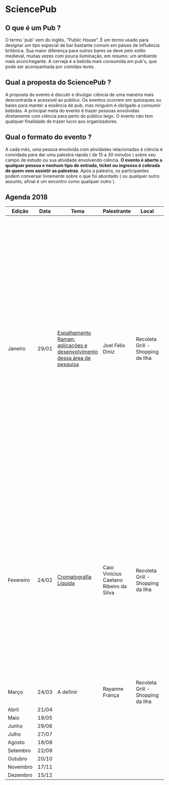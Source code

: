 # SciencePub


## O que é um Pub ?

O termo 'pub' vem do inglês, "Public House". É um termo usado para designar um tipo especial de bar bastante comum em países de influência britânica.
Sua maior diferença para outros bares se deve pelo estilo medieval, muitas vezes com pouca iluminação, em resumo: um ambiente mais aconchegante. A cerveja é a bebida mais consumida em pub's, que pode ser acompanhada por comidas leves.

## Qual a proposta do SciencePub ?

A proposta do evento é discutir e divulgar ciência de uma maneira mais descontraída e acessível ao público. Os eventos ocorrem em quiosques ou bares para manter a essência de pub, mas ninguém é obrigado a consumir bebidas. A principal meta do evento é trazer pessoas envolvidas diretamente com ciência para perto do público leigo. O evento não tem qualquer finalidade de trazer lucro aos organizadores.

## Qual o formato do evento ?

A cada mês, uma pessoa envolvida com atividades relacionadas à ciência é convidada para dar uma palestra rápida ( de 15 a 30 minutos ) sobre seu campo de estudo ou sua atividade envolvendo ciência. **O evento é aberto a qualquer pessoa e nenhum tipo de entrada, ticket ou ingresso é cobrada de quem vem assistir as palestras**. Após a palestra, os participantes podem conversar livremente sobre o que foi abordado ( ou qualquer outro assunto, afinal é um encontro como qualquer outro ).

## Agenda 2018

| Edição    | Data   |          Tema            |     Palestrante   | Local                  | Descrição |
|-----------|--------|--------------------------|-------------------|------------------------|-----------|
| Janeiro   | 29/01  | [Espalhamento Raman: aplicações e desenvolvimento dessa área de pesquisa](banner_janeiro.jpg) | Joel Félix Diniz | Recoleta Grill - Shopping da Ilha | O SciencePub retorna para sua primeira edição em 2018. Nosso convidado de janeiro é  Joel Félix Diniz que irá falar sobre Espalhamento Raman: aplicações e desenvolvimento dessa área de pesquisa. Joel Félix Diniz é graduado em Física pela Universidade Federal Do Maranhão onde atualmente cursa mestrado em Física e participa do Laboratório de Espectroscopia Vibracional e Impedância (LEVI).  Envolveu-se com o tema da área experimental durante dois anos de sua graduação e continuou se especializando em Espalhamento Raman. Participe conosco ! |
| Fevereiro | 24/02  | [Cromatografia Líquida](banner_fevereiro.png) | Caio Vinicius Caetano Ribeiro da Silva |Recoleta Grill - Shopping da Ilha| O SciencePub de fevereiro se volta para a Química. Nesta edição o nosso convidado, Caio Vinicius, irá nos apresentar ao tema da Cromatografia Líquida falando sobre pesquisas na área e aplicações. Caio Vinicius Caetano Ribeiro da Silva é graduado em Química pela Universidade Federal do Maranhão. Atualmente é mestrando em Química pela mesma instituição onde continua a desenvolver pesquisas. Participe conosco !!          |
| Março     | 24/03  | A definir| Rayanne França |Recoleta Grill - Shopping da Ilha|
| Abril     | 21/04  |                          |                   |                        |           |
| Maio      | 19/05  |                          |                   |                        |           |
| Junho     | 29/06  |                          |                   |                        |           |
| Julho     | 27/07  |                          |                   |                        |           |
| Agosto    | 18/08  |                          |                   |                        |           |
| Setembro  | 22/09  |                          |                   |                        |           |
| Outubro   | 20/10  |                          |                   |                        |           |
| Novembro  | 17/11  |                          |                   |                        |           |
| Dezembro  | 15/12  |                          |                   |                        |           |
